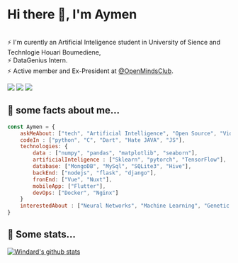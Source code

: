 # Hi there 👋, I'm Aymen

<br/> ⚡ I'm curently an Artificial Inteligence student in University of Sience and Technlogie Houari Boumediene, 
<br/> ⚡ DataGenius Intern.
<br/> ⚡ Active member and Ex-President at [@OpenMindsClub](http://openmindsclub.net/).


[![](https://img.shields.io/badge/-Aymen-blue?style=flat-square&logo=Linkedin&logoColor=white&link=https://www.linkedin.com/in/aymen-rayane-khouas/)](https://www.linkedin.com/in/aymen-rayane-khouas/)
[![](https://img.shields.io/badge/-aymenkhouas@gmail.com-c14438?style=flat-square&logo=Gmail&logoColor=white&link=mailto:aymenkhouas@gmail.com)](mailto:aymenkhouas@gmail.com)
[![](https://img.shields.io/badge/-Aymen_krt-blue?style=flat-square&logo=Twitter&logoColor=white&link=https://twitter.com/Aymen_krt)](https://twitter.com/Aymen_krt)

## 💬 some facts about me...

```js
const Aymen = {
    askMeAbout: ["tech", "Artificial Intelligence", "Open Source", "Video games", "History"],
    codeIn : ["python", "C", "Dart", "Hate JAVA", "JS"],
    technologies: {
        data : ["numpy", "pandas", "matplotlib", "seaborn"],
        artificialInteligence : ["Sklearn", "pytorch", "TensorFlow"],
        database: ["MongoDB", "MySql", "SQLite3", "Hive"],
        backEnd: ["nodejs", "flask", "django"],
        fronEnd: ["Vue", "Nuxt"],
        mobileApp: ["Flutter"],   
        devOps: ["Docker", "Nginx"]
    }
    interestedAbout : ["Neural Networks", "Machine Learning", "Genetic Algorithms", "NLP", "NEAT"]
}
```




## 🌱 Some stats...

[![Windard's github stats](https://github-readme-stats.vercel.app/api?username=aymenkhs&show_icons=true)](https://github.com/aymenkhs)
<!--
**aymenkhs/aymenkhs** is a ✨ _special_ ✨ repository because its `README.md` (this file) appears on your GitHub profile.

Here are some ideas to get you started:

- 🔭 I’m currently working on ...
- 🌱 I’m currently learning ...
- 👯 I’m looking to collaborate on ...
- 🤔 I’m looking for help with ...
- 💬 Ask me about ...
- 📫 How to reach me: ...
- 😄 Pronouns: ...
- ⚡ Fun fact: ...
-->
